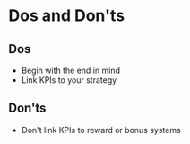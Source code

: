 # Dos and Don'ts

## Dos
* Begin with the end in mind
* Link KPIs to your strategy


## Don'ts
* Don't link KPIs to reward or bonus systems

